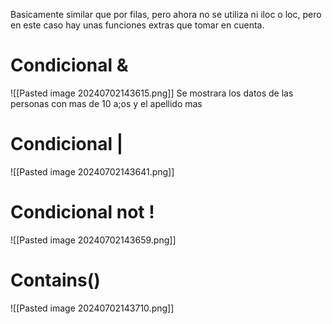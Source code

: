 Basicamente similar que por filas, pero ahora no se utiliza ni iloc o loc, pero en este caso hay unas funciones extras que tomar en cuenta.

# Condicional &

![[Pasted image 20240702143615.png]]
Se mostrara los datos de las personas con mas de 10 a;os y el apellido mas

# Condicional |
![[Pasted image 20240702143641.png]]
# Condicional not !

![[Pasted image 20240702143659.png]]

# Contains()

![[Pasted image 20240702143710.png]]